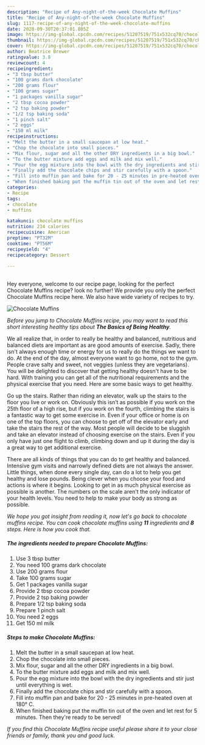 ```yaml
---
description: "Recipe of Any-night-of-the-week Chocolate Muffins"
title: "Recipe of Any-night-of-the-week Chocolate Muffins"
slug: 1117-recipe-of-any-night-of-the-week-chocolate-muffins
date: 2020-09-30T20:37:01.805Z
image: https://img-global.cpcdn.com/recipes/51207519/751x532cq70/chocolate-muffins-recipe-main-photo.jpg
thumbnail: https://img-global.cpcdn.com/recipes/51207519/751x532cq70/chocolate-muffins-recipe-main-photo.jpg
cover: https://img-global.cpcdn.com/recipes/51207519/751x532cq70/chocolate-muffins-recipe-main-photo.jpg
author: Beatrice Brewer
ratingvalue: 3.8
reviewcount: 4
recipeingredient:
- "3 tbsp butter"
- "100 grams dark chocolate"
- "200 grams flour"
- "100 grams sugar"
- "1 packages vanilla sugar"
- "2 tbsp cocoa powder"
- "2 tsp baking powder"
- "1/2 tsp baking soda"
- "1 pinch salt"
- "2 eggs"
- "150 ml milk"
recipeinstructions:
- "Melt the butter in a small saucepan at low heat."
- "Chop the chocolate into small pieces."
- "Mix flour, sugar and all the other DRY ingredients in a big bowl."
- "To the butter mixture add eggs and milk and mix well."
- "Pour the egg mixture into the bowl with the dry ingredients and stir just until everything is wet."
- "Finally add the chocolate chips and stir carefully with a spoon."
- "Fill into muffin pan and bake for 20 - 25 minutes in pre-heated oven at 180° C."
- "When finished baking put the muffin tin out of the oven and let rest for 5 minutes. Then they&#39;re ready to be served!"
categories:
- Recipe
tags:
- chocolate
- muffins

katakunci: chocolate muffins 
nutrition: 214 calories
recipecuisine: American
preptime: "PT32M"
cooktime: "PT56M"
recipeyield: "4"
recipecategory: Dessert

---
```

<br>
Hey everyone, welcome to our recipe page, looking for the perfect Chocolate Muffins recipe? look no further! We provide you only the perfect Chocolate Muffins recipe here. We also have wide variety of recipes to try.
<br>


![Chocolate Muffins](https://img-global.cpcdn.com/recipes/51207519/751x532cq70/chocolate-muffins-recipe-main-photo.jpg)

<i>Before you jump to Chocolate Muffins recipe, you may want to read this short interesting healthy tips about <strong>The Basics of Being Healthy</strong>.</i>

We all realize that, in order to really be healthy and balanced, nutritious and balanced diets are important as are good amounts of exercise. Sadly, there isn't always enough time or energy for us to really do the things we want to do. At the end of the day, almost everyone want to go home, not to the gym. People crave salty and sweet, not veggies (unless they are vegetarians). You will be delighted to discover that getting healthy doesn't have to be hard. With training you can get all of the nutritional requirements and the physical exercise that you need. Here are some basic ways to get healthy.

Go up the stairs. Rather than riding an elevator, walk up the stairs to the floor you live or work on. Obviously this isn’t as possible if you work on the 25th floor of a high rise, but if you work on the fourth, climbing the stairs is a fantastic way to get some exercise in. Even if your office or home is on one of the top floors, you can choose to get off of the elevator early and take the stairs the rest of the way. Most people will decide to be sluggish and take an elevator instead of choosing exercise on the stairs. Even if you only have just one flight to climb, climbing down and up it during the day is a great way to get additional exercise. 

There are all kinds of things that you can do to get healthy and balanced. Intensive gym visits and narrowly defined diets are not always the answer. Little things, when done every single day, can do a lot to help you get healthy and lose pounds. Being clever when you choose your food and actions is where it begins. Looking to get in as much physical exercise as possible is another. The numbers on the scale aren't the only indicator of your health levels. You need to help to make your body as strong as possible. 


<i>We hope you got insight from reading it, now let's go back to chocolate muffins recipe. You can cook chocolate muffins using <strong>11</strong> ingredients and <strong>8</strong> steps. Here is how you cook that.
</i>

##### The ingredients needed to prepare Chocolate Muffins:

1. Use 3 tbsp butter
1. You need 100 grams dark chocolate
1. Use 200 grams flour
1. Take 100 grams sugar
1. Get 1 packages vanilla sugar
1. Provide 2 tbsp cocoa powder
1. Provide 2 tsp baking powder
1. Prepare 1/2 tsp baking soda
1. Prepare 1 pinch salt
1. You need 2 eggs
1. Get 150 ml milk


##### Steps to make Chocolate Muffins:

1. Melt the butter in a small saucepan at low heat.
1. Chop the chocolate into small pieces.
1. Mix flour, sugar and all the other DRY ingredients in a big bowl.
1. To the butter mixture add eggs and milk and mix well.
1. Pour the egg mixture into the bowl with the dry ingredients and stir just until everything is wet.
1. Finally add the chocolate chips and stir carefully with a spoon.
1. Fill into muffin pan and bake for 20 - 25 minutes in pre-heated oven at 180° C.
1. When finished baking put the muffin tin out of the oven and let rest for 5 minutes. Then they&#39;re ready to be served!


<i>If you find this Chocolate Muffins recipe useful please share it to your close friends or family, thank you and good luck.</i>
